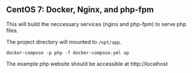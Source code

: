 ## CentOS 7: Docker, Nginx, and php-fpm

This will build the neccessary services (nginx and php-fpm) to serve php files.

The project directory will mounted to ```/opt/app```.

```
docker-compose -p php -f docker-compose.yml up
```

The example php website should be accessible at http://localhost